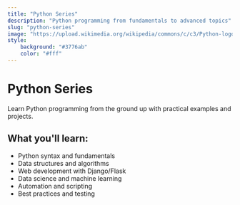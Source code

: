 ```yaml
---
title: "Python Series"
description: "Python programming from fundamentals to advanced topics"
slug: "python-series"
image: "https://upload.wikimedia.org/wikipedia/commons/c/c3/Python-logo-notext.svg"
style:
    background: "#3776ab"
    color: "#fff"
---
```


# Python Series

Learn Python programming from the ground up with practical examples and projects.

## What you'll learn:
- Python syntax and fundamentals
- Data structures and algorithms
- Web development with Django/Flask
- Data science and machine learning
- Automation and scripting
- Best practices and testing
